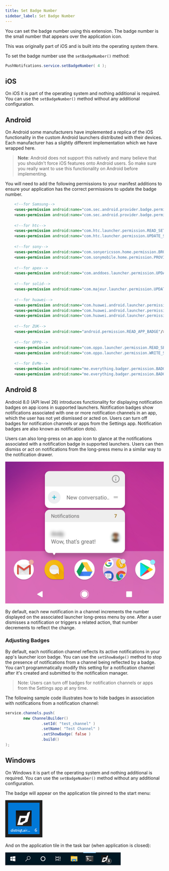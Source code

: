 ```yaml
---
title: Set Badge Number
sidebar_label: Set Badge Number
---
```



You can set the badge number using this extension. The badge number is the small number 
that appears over the application icon.

This was originally part of iOS and is built into the operating system there.


To set the badge number use the `setBadgeNumber()` method:

```actionscript
PushNotifcations.service.setBadgeNumber( 4 );
```


## iOS 

On iOS it is part of the operating system and nothing additional is required. You can use the `setBadgeNumber()` method without any additional configuration.


## Android 

On Android some manufacturers have implemented a replica of the iOS functionality
in the custom Android launchers distributed with their devices. 
Each manufacturer has a slightly different implementation which we have wrapped here.

>
> **Note**: Android does not support this natively and many believe that you shouldn't force iOS
> features onto Android users. So make sure you really want to use this functionality on Android 
> before implementing.
>

You will need to add the following permissions to your manifest additions to ensure
your application has the correct permissions to update the badge number.


```xml
	<!--for Samsung-->
	<uses-permission android:name="com.sec.android.provider.badge.permission.READ"/>
	<uses-permission android:name="com.sec.android.provider.badge.permission.WRITE"/>

	<!--for htc-->
	<uses-permission android:name="com.htc.launcher.permission.READ_SETTINGS"/>
	<uses-permission android:name="com.htc.launcher.permission.UPDATE_SHORTCUT"/>

	<!--for sony-->
	<uses-permission android:name="com.sonyericsson.home.permission.BROADCAST_BADGE"/>
	<uses-permission android:name="com.sonymobile.home.permission.PROVIDER_INSERT_BADGE"/>

	<!--for apex-->
	<uses-permission android:name="com.anddoes.launcher.permission.UPDATE_COUNT"/>

	<!--for solid-->
	<uses-permission android:name="com.majeur.launcher.permission.UPDATE_BADGE"/>

	<!--for huawei-->
	<uses-permission android:name="com.huawei.android.launcher.permission.CHANGE_BADGE"/>
	<uses-permission android:name="com.huawei.android.launcher.permission.READ_SETTINGS"/>
	<uses-permission android:name="com.huawei.android.launcher.permission.WRITE_SETTINGS"/>

	<!--for ZUK-->
	<uses-permission android:name="android.permission.READ_APP_BADGE"/>

	<!--for OPPO-->
	<uses-permission android:name="com.oppo.launcher.permission.READ_SETTINGS"/>
	<uses-permission android:name="com.oppo.launcher.permission.WRITE_SETTINGS"/>

	<!--for EvMe-->
	<uses-permission android:name="me.everything.badger.permission.BADGE_COUNT_READ"/>
	<uses-permission android:name="me.everything.badger.permission.BADGE_COUNT_WRITE"/>
```



## Android 8

Android 8.0 (API level 26) introduces functionality for displaying notification badges on app icons in supported launchers. Notification badges show notifications associated with one or more notification channels in an app, which the user has not yet dismissed or acted on. Users can turn off badges for notification channels or apps from the Settings app. Notification badges are also known as notification dots).

Users can also long-press on an app icon to glance at the notifications associated with a notification badge in supported launchers. Users can then dismiss or act on notifications from the long-press menu in a similar way to the notification drawer.

![](images/android-notification-badges.png)

By default, each new notification in a channel increments the number displayed on the associated launcher long-press menu by one. After a user dismisses a notification or triggers a related action, that number decrements to reflect the change.


### Adjusting Badges

By default, each notification channel reflects its active notifications in your app's launcher icon badge. You can use the `setShowBadge()` method to stop the presence of notifications from a channel being reflected by a badge. You can't programmatically modify this setting for a notification channel after it's created and submitted to the notification manager.

> Note: Users can turn off badges for notification channels or apps from the Settings app at any time.


The following sample code illustrates how to hide badges in association with notifications from a notification channel:

```actionscript
service.channels.push(
		new ChannelBuilder()
				.setId( "test_channel" )
				.setName( "Test Channel" )
				.setShowBadge( false )
				.build()
);
```




## Windows 

On Windows it is part of the operating system and nothing additional is required. You can use the `setBadgeNumber()` method without any additional configuration.

The badge will appear on the application tile pinned to the start menu:

![](windows/images/windows-badge-startmenu.png)

And on the application tile in the task bar (when application is closed):

![](windows/images/windows-badge-taskbar.png)


